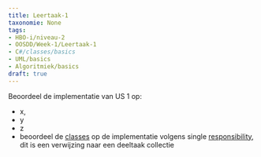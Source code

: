 ```yaml
---
title: Leertaak-1
taxonomie: None
tags:
- HBO-i/niveau-2
- OOSDD/Week-1/Leertaak-1
- C#/classes/basics
- UML/basics
- Algoritmiek/basics
draft: true 
---
```


Beoordeel de implementatie van US 1 op:
- x, 
- y
- z
- beoordeel de [classes]() op de implementatie volgens single [responsibility](Ondersteunende-informatie\Cognitieve-modellen\Development\SOLID\SOLID-niveau-2), dit is een verwijzing naar een deeltaak collectie
